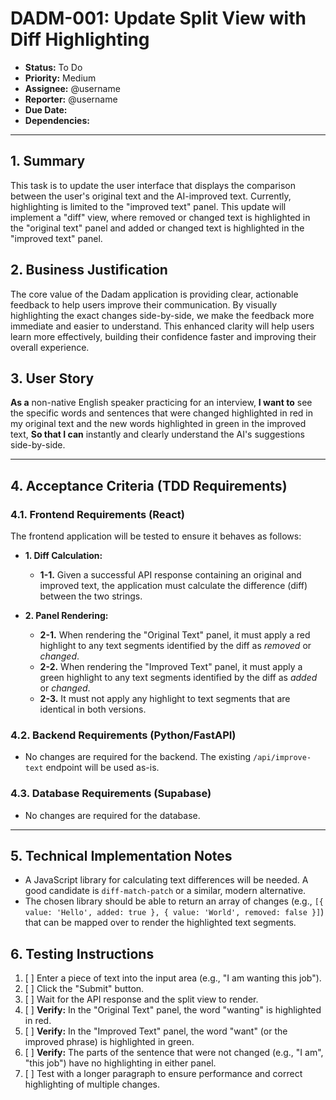 # DADM-001: Update Split View with Diff Highlighting

- **Status:** To Do
- **Priority:** Medium
- **Assignee:** @username
- **Reporter:** @username
- **Due Date:** 
- **Dependencies:** 

---

## 1. Summary

This task is to update the user interface that displays the comparison between the user's original text and the AI-improved text. Currently, highlighting is limited to the "improved text" panel. This update will implement a "diff" view, where removed or changed text is highlighted in the "original text" panel and added or changed text is highlighted in the "improved text" panel.

## 2. Business Justification

The core value of the Dadam application is providing clear, actionable feedback to help users improve their communication. By visually highlighting the exact changes side-by-side, we make the feedback more immediate and easier to understand. This enhanced clarity will help users learn more effectively, building their confidence faster and improving their overall experience.

## 3. User Story

**As a** non-native English speaker practicing for an interview,
**I want to** see the specific words and sentences that were changed highlighted in red in my original text and the new words highlighted in green in the improved text,
**So that I can** instantly and clearly understand the AI's suggestions side-by-side.

---

## 4. Acceptance Criteria (TDD Requirements)

### 4.1. Frontend Requirements (React)

The frontend application will be tested to ensure it behaves as follows:

- **1. Diff Calculation:**
    - **1-1.** Given a successful API response containing an original and improved text, the application must calculate the difference (diff) between the two strings.

- **2. Panel Rendering:**
    - **2-1.** When rendering the "Original Text" panel, it must apply a red highlight to any text segments identified by the diff as *removed* or *changed*.
    - **2-2.** When rendering the "Improved Text" panel, it must apply a green highlight to any text segments identified by the diff as *added* or *changed*.
    - **2-3.** It must not apply any highlight to text segments that are identical in both versions.

### 4.2. Backend Requirements (Python/FastAPI)

- No changes are required for the backend. The existing `/api/improve-text` endpoint will be used as-is.

### 4.3. Database Requirements (Supabase)

- No changes are required for the database.

---

## 5. Technical Implementation Notes

- A JavaScript library for calculating text differences will be needed. A good candidate is `diff-match-patch` or a similar, modern alternative.
- The chosen library should be able to return an array of changes (e.g., `[{ value: 'Hello', added: true }, { value: 'World', removed: false }]`) that can be mapped over to render the highlighted text segments.

## 6. Testing Instructions

1.  [ ] Enter a piece of text into the input area (e.g., "I am wanting this job").
2.  [ ] Click the "Submit" button.
3.  [ ] Wait for the API response and the split view to render.
4.  [ ] **Verify:** In the "Original Text" panel, the word "wanting" is highlighted in red.
5.  [ ] **Verify:** In the "Improved Text" panel, the word "want" (or the improved phrase) is highlighted in green.
6.  [ ] **Verify:** The parts of the sentence that were not changed (e.g., "I am", "this job") have no highlighting in either panel.
7.  [ ] Test with a longer paragraph to ensure performance and correct highlighting of multiple changes.
